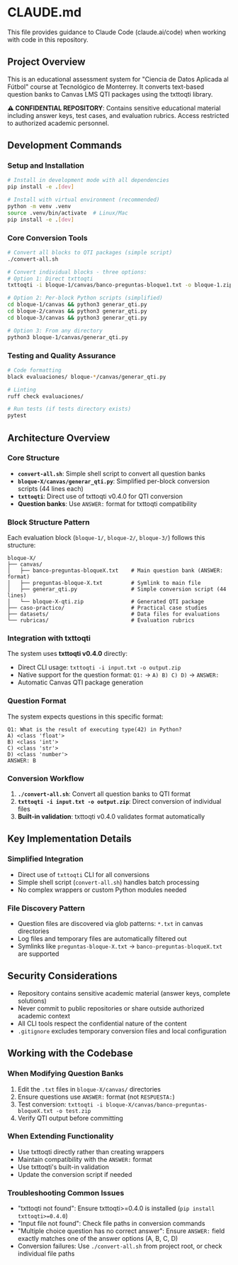 # CLAUDE.md

This file provides guidance to Claude Code (claude.ai/code) when working with code in this repository.

## Project Overview

This is an educational assessment system for "Ciencia de Datos Aplicada al Fútbol" course at Tecnológico de Monterrey. It converts text-based question banks to Canvas LMS QTI packages using the txttoqti library.

**⚠️ CONFIDENTIAL REPOSITORY**: Contains sensitive educational material including answer keys, test cases, and evaluation rubrics. Access restricted to authorized academic personnel.

## Development Commands

### Setup and Installation
```bash
# Install in development mode with all dependencies
pip install -e .[dev]

# Install with virtual environment (recommended)
python -m venv .venv
source .venv/bin/activate  # Linux/Mac
pip install -e .[dev]
```

### Core Conversion Tools
```bash
# Convert all blocks to QTI packages (simple script)
./convert-all.sh

# Convert individual blocks - three options:
# Option 1: Direct txttoqti
txttoqti -i bloque-1/canvas/banco-preguntas-bloque1.txt -o bloque-1.zip

# Option 2: Per-block Python scripts (simplified)
cd bloque-1/canvas && python3 generar_qti.py
cd bloque-2/canvas && python3 generar_qti.py  
cd bloque-3/canvas && python3 generar_qti.py

# Option 3: From any directory
python3 bloque-1/canvas/generar_qti.py
```

### Testing and Quality Assurance
```bash
# Code formatting
black evaluaciones/ bloque-*/canvas/generar_qti.py

# Linting
ruff check evaluaciones/

# Run tests (if tests directory exists)
pytest
```

## Architecture Overview

### Core Structure
- **`convert-all.sh`**: Simple shell script to convert all question banks
- **`bloque-X/canvas/generar_qti.py`**: Simplified per-block conversion scripts (44 lines each)
- **`txttoqti`**: Direct use of txttoqti v0.4.0 for QTI conversion
- **Question banks**: Use `ANSWER:` format for txttoqti compatibility

### Block Structure Pattern
Each evaluation block (`bloque-1/`, `bloque-2/`, `bloque-3/`) follows this structure:
```
bloque-X/
├── canvas/
│   ├── banco-preguntas-bloqueX.txt    # Main question bank (ANSWER: format)
│   ├── preguntas-bloque-X.txt         # Symlink to main file
│   ├── generar_qti.py                 # Simple conversion script (44 lines)
│   └── bloque-X-qti.zip               # Generated QTI package
├── caso-practico/                     # Practical case studies
├── datasets/                          # Data files for evaluations
└── rubricas/                          # Evaluation rubrics
```

### Integration with txttoqti

The system uses **txttoqti v0.4.0** directly:
- Direct CLI usage: `txttoqti -i input.txt -o output.zip`
- Native support for the question format: `Q1:` → `A) B) C) D)` → `ANSWER:`
- Automatic Canvas QTI package generation

### Question Format
The system expects questions in this specific format:
```
Q1: What is the result of executing type(42) in Python?
A) <class 'float'>
B) <class 'int'>
C) <class 'str'>
D) <class 'number'>
ANSWER: B
```

### Conversion Workflow
1. **`./convert-all.sh`**: Convert all question banks to QTI format
2. **`txttoqti -i input.txt -o output.zip`**: Direct conversion of individual files
3. **Built-in validation**: txttoqti v0.4.0 validates format automatically

## Key Implementation Details

### Simplified Integration
- Direct use of `txttoqti` CLI for all conversions
- Simple shell script (`convert-all.sh`) handles batch processing
- No complex wrappers or custom Python modules needed

### File Discovery Pattern
- Question files are discovered via glob patterns: `*.txt` in canvas directories
- Log files and temporary files are automatically filtered out
- Symlinks like `preguntas-bloque-X.txt` → `banco-preguntas-bloqueX.txt` are supported

## Security Considerations

- Repository contains sensitive academic material (answer keys, complete solutions)
- Never commit to public repositories or share outside authorized academic context
- All CLI tools respect the confidential nature of the content
- `.gitignore` excludes temporary conversion files and local configuration

## Working with the Codebase

### When Modifying Question Banks
1. Edit the `.txt` files in `bloque-X/canvas/` directories
2. Ensure questions use `ANSWER:` format (not `RESPUESTA:`)
3. Test conversion: `txttoqti -i bloque-X/canvas/banco-preguntas-bloqueX.txt -o test.zip`
4. Verify QTI output before committing

### When Extending Functionality
- Use txttoqti directly rather than creating wrappers
- Maintain compatibility with the `ANSWER:` format
- Use txttoqti's built-in validation
- Update the conversion script if needed

### Troubleshooting Common Issues
- "txttoqti not found": Ensure txttoqti>=0.4.0 is installed (`pip install txttoqti>=0.4.0`)
- "Input file not found": Check file paths in conversion commands
- "Multiple choice question has no correct answer": Ensure `ANSWER:` field exactly matches one of the answer options (A, B, C, D)
- Conversion failures: Use `./convert-all.sh` from project root, or check individual file paths